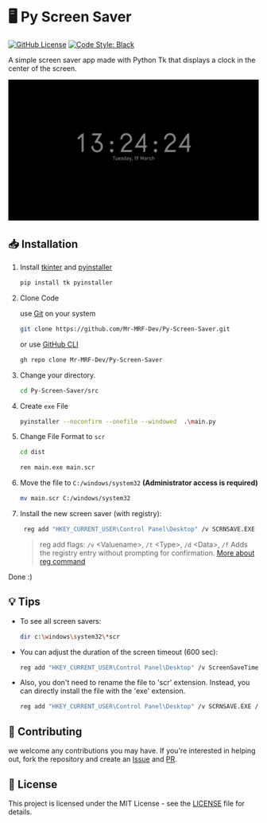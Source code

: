 # 🖥️ Py Screen Saver

[![GitHub License](https://img.shields.io/github/license/Mr-MRF-Dev/Py-Screen-Saver)](/LICENSE)
[![Code Style: Black](https://img.shields.io/badge/code%20style-black-000000.svg)](https://github.com/psf/black)

A simple screen saver app made with Python Tk that displays a clock in the center of the screen.

![Screenshot](/images/screenshot.jpg)

## 📥 Installation

1. Install [tkinter](https://docs.python.org/3/library/tkinter.html) and [pyinstaller](https://pypi.org/project/pyinstaller/)

    ```bash
    pip install tk pyinstaller
    ```

2. Clone Code

    use [Git](https://git-scm.com/) on your system

    ```bash
    git clone https://github.com/Mr-MRF-Dev/Py-Screen-Saver.git
    ```

    or use [GitHub CLI](https://cli.github.com/)

    ```bash
    gh repo clone Mr-MRF-Dev/Py-Screen-Saver
    ```

3. Change your directory.

    ```bash
    cd Py-Screen-Saver/src
    ```

4. Create `exe` File

   ```bash
   pyinstaller --noconfirm --onefile --windowed  .\main.py
   ```

5. Change File Format to `scr`

    ```bash
    cd dist
    ```

    ```bash
    ren main.exe main.scr
    ```

6. Move the file to `C:/windows/system32` **(Administrator access is required)**

    ```bash
    mv main.scr C:/windows/system32
    ```

7. Install the new screen saver (with registry):

    ```bash
     reg add "HKEY_CURRENT_USER\Control Panel\Desktop" /v SCRNSAVE.EXE /t REG_SZ /d C:\Windows\system32\main.scr /f
    ```

    > reg add flags: `/v` \<Valuename\>, `/t` \<Type\>, `/d` \<Data\>, `/f` Adds the registry entry without prompting for confirmation.
    > [More about reg command](https://learn.microsoft.com/en-us/windows-server/administration/windows-commands/reg)

Done :)

## 💡 Tips

- To see all screen savers:

    ```bash
    dir c:\windows\system32\*scr
    ```

- You can adjust the duration of the screen timeout (600 sec):

    ```bash
    reg add "HKEY_CURRENT_USER\Control Panel\Desktop" /v ScreenSaveTimeOut /t REG_SZ /d 600 /f
    ```

- Also, you don't need to rename the file to 'scr' extension. Instead, you can directly install the file with the 'exe' extension.

    ```bash
    reg add "HKEY_CURRENT_USER\Control Panel\Desktop" /v SCRNSAVE.EXE /t REG_SZ /d C:\Windows\system32\main.exe /f
    ```

## 🤝 Contributing

we welcome any contributions you may have. If you're interested in helping out, fork the repository and create an [Issue](https://github.com/Mr-MRF-Dev/Py-Screen-Saver/issues) and [PR](https://github.com/Mr-MRF-Dev/Py-Screen-Saver/pulls).

## 📄 License

This project is licensed under the MIT License - see the [LICENSE](/LICENSE) file for details.

